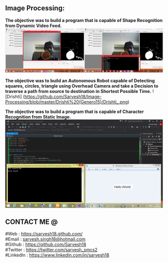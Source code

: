 Image Processing:
-----------------
**The objective was to build a program that is capable of Shape Recognition from Dynamic Video Feed.**
![OpenCV](https://github.com/Sarvesh18/Image-Processing/blob/master/OpenCV/OpenCV.jpg)


**The objective was to build an Autonomous Robot capable of Detecting squares, circles, triangle using Overhead Camera and take a Decision to traverse a path from source to destination in Shortest Possible Time.**
![Drishti] (https://github.com/Sarvesh18/Image-Processing/blob/master/Drishti%20(Genero15)/Drishti_.png)


**The objective was to build a program that is capable of Character Recognition from Static Image.**
![OCR](https://github.com/Sarvesh18/Image-Processing/blob/master/OCR/OCR.png)


CONTACT ME @ 
------------
#Web : https://sarvesh18.github.com/ <br>
#Email : sarvesh.singh18@hotmail.com <br/>
#Github : https://github.com/Sarvesh18 <br/>
#Twitter : https://twitter.com/sarvesh_smcs2 <br/>
#LinkedIn : https://www.linkedin.com/in/sarvesh18 <br/>